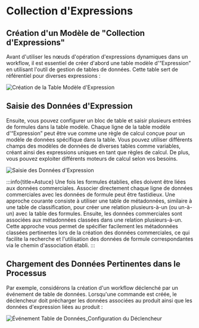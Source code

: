 # Collection d'Expressions

## Création d'un Modèle de "Collection d'Expressions"

Avant d'utiliser les nœuds d'opération d'expressions dynamiques dans un workflow, il est essentiel de créer d'abord une table modèle d'“Expression” en utilisant l'outil de gestion de tables de données. Cette table sert de référentiel pour diverses expressions :

![Création de la Table Modèle d'Expression](https://static-docs.nocobase.com/33afe3369a1ea7943f12a04d9d4443ce.png)

## Saisie des Données d'Expression

Ensuite, vous pouvez configurer un bloc de table et saisir plusieurs entrées de formules dans la table modèle. Chaque ligne de la table modèle d'“Expression” peut être vue comme une règle de calcul conçue pour un modèle de données spécifique dans la table. Vous pouvez utiliser différents champs des modèles de données de diverses tables comme variables, créant ainsi des expressions uniques en tant que règles de calcul. De plus, vous pouvez exploiter différents moteurs de calcul selon vos besoins.

![Saisie des Données d'Expression](https://static-docs.nocobase.com/761047f8daabacccbc6a924a73564093.png)

:::info{title=Astuce}
Une fois les formules établies, elles doivent être liées aux données commerciales. Associer directement chaque ligne de données commerciales avec les données de formule peut être fastidieux. Une approche courante consiste à utiliser une table de métadonnées, similaire à une table de classification, pour créer une relation plusieurs-à-un (ou un-à-un) avec la table des formules. Ensuite, les données commerciales sont associées aux métadonnées classées dans une relation plusieurs-à-un. Cette approche vous permet de spécifier facilement les métadonnées classées pertinentes lors de la création des données commerciales, ce qui facilite la recherche et l'utilisation des données de formule correspondantes via le chemin d'association établi.
:::

## Chargement des Données Pertinentes dans le Processus

Par exemple, considérons la création d'un workflow déclenché par un événement de table de données. Lorsqu'une commande est créée, le déclencheur doit précharger les données associées au produit ainsi que les données d'expression liées au produit :

![Événement Table de Données_Configuration du Déclencheur](https://static-docs.nocobase.com/f181f75b10007afd5de068f3458d2e04.png)
